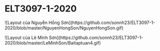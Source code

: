 # ELT3097-1-2020
<p> ![Layout của Nguyễn Hồng Sơn](https://github.com/sonnh23/ELT3097-1-2020/blob/master/NguyenHongSon/NguyenHongSon.gif) </p>
<p>![Layout của Lê Minh Sơn](https://github.com/sonnh23/ELT3097-1-2020/blob/master/LeMinhSon/Baitaptuan4.gif) </p>
